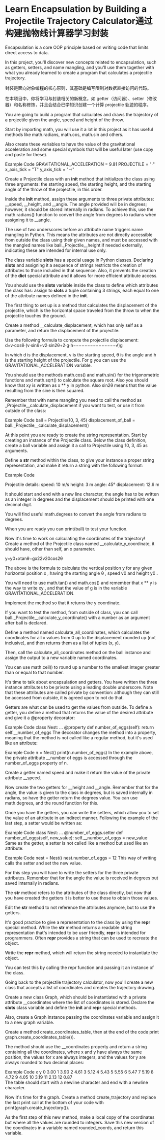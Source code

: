 # Learn Encapsulation by Building a Projectile Trajectory Calculator通过构建抛物线计算器学习封装

Encapsulation is a core OOP principle based on writing code that limits direct access to data.

In this project, you'll discover new concepts related to encapsulation, such as getters, setters, and name mangling, and you'll use them together with what you already learned to create a program that calculates a projectile trajectory.

封装是面向对象编程的核心原则，其基础是编写限制对数据直接访问的代码。

在本项目中，你将学习与封装相关的新概念，如 getter（访问器）、setter（修改器）和名称修饰，并且会结合已学知识创建一个计算 projectile 轨迹的程序。

You are going to build a program that calculates and draws the trajectory of a projectile given the angle, speed and height of the throw.

Start by importing math, you will use it a lot in this project as it has useful methods like math.radians, math.cos, math.sin and others.

Also create these variables to have the value of the gravitational acceleration and some special symbols that will be useful later (use copy and paste for these).

Example Code
GRAVITATIONAL_ACCELERATION = 9.81
PROJECTILE = "∙"
x_axis_tick = "T"
y_axis_tick = "⊣"


Create a Projectile class with an __init__ method that initializes the class using three arguments: the starting speed, the starting height, and the starting angle of the throw of the projectile, in this order.

Inside the __init__ method, assign these arguments to three private attributes: __speed, __height, and __angle. The angle provided will be in degrees; however, it should be stored internally in radians. To achieve this, use the math.radians() function to convert the angle from degrees to radians when assigning it to __angle.

The use of two underscores before an attribute name triggers name mangling in Python. This means the attributes are not directly accessible from outside the class using their given names, and must be accessed with the mangled names like ball._Projectile__height if needed externally, indicating these are intended for internal use only.

The class variable __slots__ has a special usage in Python classes. Declaring __slots__ and assigning it a sequence of strings restricts the creation of attributes to those included in that sequence. Also, it prevents the creation of the __dict__ special attribute and it allows for more efficient attribute access.

You should use the __slots__ variable inside the class to define which attributes the class has: assign to __slots__ a tuple containing 3 strings, each equal to one of the attribute names defined in the __init__.

The first thing to set up is a method that calculates the displacement of the projectile, which is the horizontal space traveled from the throw to when the projectile touches the ground.

Create a method __calculate_displacement, which has only self as a parameter, and return the displacement of the projectile.

Use the following formula to compute the projectile displacement:
d=v⋅cosθ⋅(v⋅sinθ+v2⋅sin2θ+2⋅g⋅h−−−−−−−−−−−−−−−√)g
 

In which  d
  is the displacement,  v
  is the starting speed,  θ
  is the angle and  h
  is the starting height of the projectile. For  g
  you can use the GRAVITATIONAL_ACCELERATION variable.

You should use the methods math.cos() and math.sin() for the trigonometric functions and math.sqrt() to calculate the square root. Also you should know that  xy
  is written as x ** y in python. Also  sin2θ
  means that the value resulting from the sine is then squared.

Remember that with name mangling you need to call the method as _Projectile__calculate_displacement if you want to test, or use it from outside of the class:

Example Code
ball = Projectile(10, 3, 45)
displacement_of_ball = ball._Projectile__calculate_displacement()

At this point you are ready to create the string representation. Start by creating an instance of the Projectile class. Below the class definition, create a ball variable and assign it a call to Projectile using 10, 3, 45 as arguments.

Define a __str__ method within the class, to give your instance a proper string representation, and make it return a string with the following format:

Example Code

Projectile details:
speed: 10 m/s
height: 3 m
angle: 45°
displacement: 12.6 m

It should start and end with a new line character, the angle has to be written as an integer in degrees and the displacement should be printed with one decimal digit.

You will find useful math.degrees to convert the angle from radians to degrees.

When you are ready you can print(ball) to test your function.

Now it's time to work on calculating the coordinates of the trajectory! Create a method of the Projectile class named __calculate_y_coordinate, it should have, other than self, an x parameter.

y=y0+xtanθ−gx22v20cos2θ
 

The above is the formula to calculate the vertical position  y
  for any given horizontal position  x
 , having the starting angle  θ
 , speed  v0
  and height  y0
 .

You will need to use math.tan() and math.cos() and remember that x ** y is the way to write  xy
 , and that the value of  g
  is in the variable GRAVITATIONAL_ACCELERATION.

Implement the method so that it returns the  y
  coordinate.

If you want to test the method, from outside of class, you can call ball._Projectile__calculate_y_coordinate() with a number as an argument after ball is declared.

Define a method named calculate_all_coordinates, which calculates the coordinates for all  x
  values from 0 up to the displacement rounded up (not inclusive), and then returns them as a list of tuples (x, y).

Then, call the calculate_all_coordinates method on the ball instance and assign the output to a new variable named coordinates.

You can use math.ceil() to round up a number to the smallest integer greater than or equal to that number.

It's time to talk about encapsulation and getters. You have written the three instance attributes to be private using a leading double underscore. Note that these attributes are called private by convention: although they can still be accessed from outside, it is agreed upon to not do that.

Getters are what can be used to get the values from outside. To define a getter, you define a method that returns the value of the desired attribute and give it a @property decorator:

Example Code
class Nest:
    ...
    @property
    def number_of_eggs(self):
        return self.__number_of_eggs
The decorator changes the method into a property, meaning that the method is not called like a regular method, but it's used like an attribute:

Example Code
n = Nest()
print(n.number_of_eggs)
In the example above, the private attribute __number of eggs is accessed through the number_of_eggs property of n.

Create a getter named speed and make it return the value of the private attribute __speed.

Now create the two getters for __height and __angle. Remember that for the angle, the value is given to the class in degrees, but is saved internally in radians, so have the getter return the degrees value. You can use math.degrees, and the round function for this.

Once you have the getters, you can write the setters, which allow you to set the value of an attribute in an indirect manner. Following the example of the last step, a setter would be written as:

Example Code
class Nest:
    ...
    @number_of_eggs.setter
    def number_of_eggs(self, new_value):
        self.__number_of_eggs = new_value
Same as the getter, a setter is not called like a method but used like an attribute:

Example Code
nest = Nest()
nest.number_of_eggs = 12
This way of writing calls the setter and set the new value.

For this step you will have to write the setters for the three private attributes. Remember that for the angle the value is received in degrees but saved internally in radians.

The __str__ method refers to the attributes of the class directly, but now that you have created the getters it is better to use those to obtain those values.

Edit the __str__ method to not reference the attributes anymore, but to use the getters.

It's good practice to give a representation to the class by using the __repr__ special method. While the __str__ method returns a readable string representation that's intended to be user friendly, __repr__ is intended for programmers. Often __repr__ provides a string that can be used to recreate the object.

Write the __repr__ method, which will return the string needed to instantiate the object.

You can test this by calling the repr function and passing it an instance of the class.

Going back to the projectile trajectory calculator, now you'll create a new class that accepts a list of coordinates and creates the trajectory drawing.

Create a new class Graph, which should be instantiated with a private attribute __coordinates where the list of coordinates is stored. Declare the __slots__ class variable and define the __init__ and __repr__ special methods.

Also, create a Graph instance passing the coordinates variable and assign it to a new graph variable.

Create a method create_coordinates_table, then at the end of the code print graph.create_coordinates_table()).

The method should use the __coordinates property and return a string containing all the coordinates, where x and y have always the same position, the values for x are always integers, and the values for y are always rounded to two decimal places:

Example Code
  x      y
  0   3.00
  1   3.90
  2   4.61
  3   5.12
  4   5.43
  5   5.55
  6   5.47
  7   5.19
  8   4.72
  9   4.05
 10   3.19
 11   2.13
 12   0.87  
The table should start with a newline character and end with a newline character.

Now it's time for the graph. Create a method create_trajectory and replace the last print call at the bottom of your code with print(graph.create_trajectory()).

As the first step of this new method, make a local copy of the coordinates but where all the values are rounded to integers. Save this new version of the coordinates in a variable named rounded_coords, and return this variable.